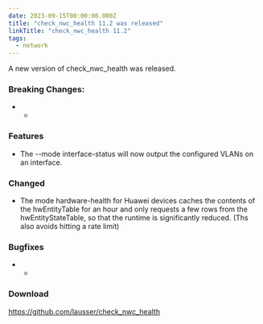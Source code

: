 ```yaml
---
date: 2023-09-15T00:00:00.000Z
title: "check_nwc_health 11.2 was released"
linkTitle: "check_nwc_health 11.2"
tags:
  - network
---
```

A new version of check_nwc_health was released.
### Breaking Changes:
* -
### Features
* The --mode interface-status will now output the configured VLANs on an interface.
### Changed
* The mode hardware-health for Huawei devices caches the contents of the hwEntityTable for an hour and only requests a few rows from the hwEntityStateTable, so that the runtime is significantly reduced. (Ths also avoids hitting a rate limit)
### Bugfixes
* -
### Download
<https://github.com/lausser/check_nwc_health>

